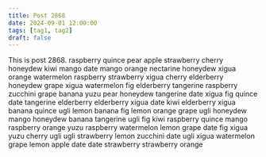 ```yaml
---
title: Post 2868
date: 2024-09-01 12:00:00
tags: [tag1, tag2]
draft: false
---
```

This is post 2868.
raspberry
quince
pear
apple
strawberry
cherry
honeydew
kiwi
mango
date
mango
orange
nectarine
honeydew
xigua
orange
watermelon
raspberry
strawberry
xigua
cherry
elderberry
honeydew
grape
xigua
watermelon
fig
elderberry
tangerine
raspberry
zucchini
grape
banana
yuzu
pear
honeydew
tangerine
date
xigua
fig
quince
date
tangerine
elderberry
elderberry
xigua
date
kiwi
elderberry
xigua
banana
quince
ugli
lemon
banana
fig
lemon
orange
grape
ugli
honeydew
mango
honeydew
banana
tangerine
ugli
fig
kiwi
raspberry
quince
mango
raspberry
orange
yuzu
raspberry
watermelon
lemon
grape
date
fig
xigua
yuzu
cherry
ugli
ugli
strawberry
lemon
zucchini
date
ugli
xigua
watermelon
grape
lemon
apple
date
date
strawberry
strawberry
orange
